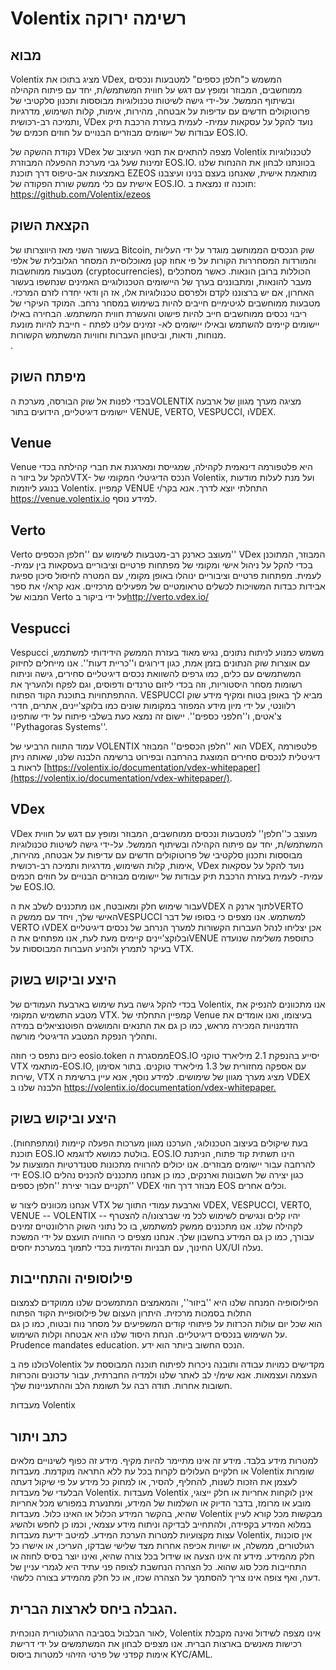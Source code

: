 # Volentix רשימה ירוקה

## מבוא

Volentix מציג בתוכו את VDex, המשמש כ"חלפן כספים" למטבעות ונכסים ממוחשבים, המבוזר ומופץ עם דגש על חווית המשתמש/ת, יחד עם פיתוח הקהילה ובשיתוף הממשל. על-ידי גישה לשיטות טכנולוגיות מבוססות ותכנון סלקטיבי של פרוטוקולים חדשים עם עדיפות על אבטחה, מהירות, אימות, קלות השימוש, מדרגיות ותמיכה רב-רכושית, VDex נועד להקל על עסקאות עמית- לעמית בעזרת הרכבת תיק עבודות של יישומים מבוזרים הבנויים על חוזים חכמים של EOS.IO.

נקודת ההשקה של VDex מצפה להתאים את תנאי העיצוב של Volentix לטכנולוגיות זמינות שעל גבי מערכת ההפעלה המבוזרת EOS.IO. בכוונתנו לבחון את ההנחות שלנו באמצעות אב-טיפוס דרך תוכנת EZEOS מותאמת אישית, שאנחנו בעצם בנינו ועיצבנו אישית עם כלי ממשק שורת הפקודה של EOS.IO. תוכנה זו נמצאת ב: https://github.com/Volentix/ezeos

## הקצאת השוק

בעשור השני מאז היווצרותו של Bitcoin, שוק הנכסים הממוחשב מוגדר על ידי העליות והמורדות המסחררות הקורות על פי אחוז קטן מאוכלוסיית המסחר הגלובלית של אלפי מטבעות ממוחשבות (cryptocurrencies), הכוללות ברובן הונאות. כאשר מסתכלים מעבר להונאות, ומתבוננים בערך של היישומים הטכנולוגיים האמינים שנחשפו בעשור האחרון, אם יש ברצוננו לקדם ולפרסם טכנולוגיות אלו, אז הן ודאי יחדרו לזרם המרכזי. מטבעות ממוחשבים לגיטימיים חייבים להיות בשימוש במסחר נרחב. המוקד העיקרי של ריבוי נכסים ממוחשבים חייב להיות פישוט והעשרת חווית המשתמש. הבחירה באילו יישומים קיימים להשתמש ובאילו יישומים לא- זמינים עלינו לפתח - חייבת להיות מונעת מנוחות, ודאות, וביטחון העברות וחוויות המשתמש הקשורות.  
.

## מיפתח השוק

בכדי לפנות אל שוק הבורסה, מערכת הVOLENTIX מציגה מערך מגוון של ארבעה יישומים דיגיטליים, הידועים בתור VENUE, VERTO, VESPUCCI, וVDEX.

## Venue

Venue היא פלטפורמה דינאמית לקהילה, שמגייסת ומארגנת את חברי קהילתה בכדי להקל על ביזור הVTX- הנכס הדיגיטלי המקומי של Volentix, ועל מנת לעלות מודעות בנוגע ליוזמות Volentix. קמפיין VENUE התחלתי יוצא לדרך. אנא בקר/י <https://venue.volentix.io> למידע נוסף.

## Verto

Verto מעוצב כארנק רב-מטבעות לשימוש עם ''חלפן הכספים'' VDex המבוזר, המתוכנן בכדי להקל על ניהול אישי ומקומי של מפתחות פרטיים וציבוריים בעסקאות בין עמית- לעמית. מפתחות פרטיים וציבוריים ינוהלו באופן מקומי, עם המטרה לחיסול סיכון ספיגת אבידות כבדות המשויכות לכשלים טראומטיים של מפעילים מרכזיים. אנא קרא/י את ספר המבוא של Verto על ידי ביקור ב<http://verto.vdex.io/>

## Vespucci

Vespucci משמש כמנוע לניתוח נתונים, נגיש מאוד בעזרת הממשק הידידותי למשתמש, עם אוצרות שוק הנתונים בזמן אמת, כגון דירוגים ו''כריית דעות''. אנו מייחלים לחיזוק המשתמשים עם כלים, כמו גרפים להשוואת נכסים דיגיטליים סחירים, גישה וניתוח רשומות מסחר היסטוריות, וזה בכדי ליזום טרנדים ודפוסים, וגם לפקח ולהעריך את ההתפתחויות בתוכנת הקוד הפתוח. VESPUCCI מביא לך באופן בטוח ומקיף מידע שוק רלוונטי, על ידי מיון מידע המפוזר במקומות שונים כמו בלוקצ'יינים, אתרים, חדרי צ'אטים, ו''חלפני כספים''. יישום זה נמצא כעת בשלבי פיתוח על ידי שותפינו ''Pythagoras Systems''.

עמוד התווח הרביעי של VOLENTIX הוא ''חלפן הכספים'' המבוזר VDEX, פלטפורמה דיגיטלית לנכסים סחירים המוצגת בהרחבה ובפירוט ברשימה הלבנה שלנו, שאותה ניתן לראות ב [https://volentix.io/documentation/vdex-whitepaper](https://volentix.io/documentation/vdex-whitepaper/).

## VDex

VDex מעוצב כ''חלפן'' למטבעות ונכסים ממוחשבים, המבוזר ומופץ עם דגש על חווית המשתמש/ת, יחד עם פיתוח הקהילה ובשיתוף הממשל. על-ידי גישה לשיטות טכנולוגיות מבוססות ותכנון סלקטיבי של פרוטוקולים חדשים עם עדיפות על אבטחה, מהירות, אימות, קלות השימוש, מדרגיות ותמיכה רב-רכושית, VDex נועד להקל על עסקאות עמית- לעמית בעזרת הרכבת תיק עבודות של יישומים מבוזרים הבנויים על חוזים חכמים של EOS.IO.

עבור שימוש חלק ומאובטח, אנו מתכננים לשלב את הVDEX לתוך ארנק הVERTO האישי שלך, ויחד עם ממשק הVESPUCCI למשתמש. אנו מצפים כי בסופו של דבר VERTO וVDEX אכן יצליחו לנהל העברות הקשורות למערך הנרחב של נכסים דיגיטליים ובלוקצ'יינים קיימים מעת לעת, אנו מפתחים את הVENUE כתוספת משלימה שנועדה בעיקר לתמרץ ולהניע העברות המבוססות על VTX.

## היצע וביקוש בשוק

בכדי להקל גישה בעת שימוש בארבעת העמודים של Volentix, אנו מתכוונים להנפיק את מטבע התשמיש המקומי VTX. קמפיין התחלתי של Venue בעיצומו, ואנו אומדים את הזדמנויות המכירה מראש, כמו כן גם את התנאים והמושגים הפוטנציאלים במידה ותהליך הנפקת המטבע הדיגיטלי מורשה.

כיום נתפס כי חוזה eosio.token ממסגרת הEOS.IO יסייע בהנפקת 2.1 מיליארד טוקני VTX מותאמי-EOS.IO, עם אספקה מחזורית של 1.3 מיליארד טוקנים. בתור אסימון שירות, VTX מציג מערך מגוון של שימושים. למידע נוסף, אנא עיין ברשימת ה VDEX הלבנה שלנו ב <https://volentix.io/documentation/vdex-whitepaper.>

## היצע וביקוש בשוק

בעת שיקולים בעיצוב הטכנולוגי, הערכנו מגוון מערכות הפעלה קיימות (ומתפתחות). תוכנת EOS.IO בולטת כמושא לדוגמא. EOS.IO הינו תשתית קוד פתוח, הניתנת להרחבה עבור יישומים מבוזרים. אנו יכולים להרוויח מתכונות סטנדרטיות המוצעות על ידי EOS.IO כגון יצירה של חשבונות וארנקים, כמו כן אנחנו מתכננים להכניס נהלים תקניים עבור יצירת ''חלפן כספים'' VDEX מבוזר דרך חוזי EOS וכלים אחרים.

אנחנו מכוונים ליצור ש VTX וארבעת עמודי התווך של VDEX, VESPUCCI, VERTO, VENUE -- VOLENTIX -- יהיו קלים ונגישים לשימוש לכל מי שברצונו/ה להצטרף לקהילה שלנו. אנו מתכננים ממשק למשתמש, בו כל נתוני השוק הרלוונטיים זמינים עבורך, כמו כן גם המידע בחשבון שלך. אנחנו מצפים כי החוויה תועצם על ידי המשכת החינוך, עם תבניות והדמיות בכדי לתמוך במערכת יחסים UX/UI נעלה.

## פילוסופיה והתחייבות

הפילוסופיה המנחה שלנו היא ''ביזור'', והמאמצים המתמשכים שלנו ממוקדים לצמצום התלות בסמכות מרכזית. היתרון העצום של פילוסופיית הקוד הפתוח   
הוא שכל יום עולות הכרזות על פיתוחי קודים המשפיעים על מסחר נוח ובטוח, כמו כן גם על השימוש בנכסים דיגיטליים. הנחת היסוד שלנו היא אבטחה וקלות השימוש. Prudence mandates education. הנכס החשוב ביותר הוא ידע.

כולנו פה בVolentix מקדישים כמויות עבודה ותובנה ניכרות לפיתוח תוכנה המבוססת על העצמה ועצמאות. אנא שימ/י לב לאתר שלנו ולמדיה החברתית, עבור עדכונים והכרזות חשובות אחרות. תודה רבה על תשומת הלב וההתעניינות שלך.

מעבדות Volentix

## כתב ויתור

למטרות מידע בלבד. מידע זה אינו מתיימר להיות מקיף. מידע זה כפוף לשינויים מלאים או חלקיים העלולים לקרות בכל עת ללא התראה מוקדמת. מעבדות Volentix שומרות לעצמן את הזכות לשנות, להחליף, להסיר, או למחוק כל מידע על פי שיקול דעתה הבלעדי של מעבדות Volentix. מעבדות Volentix אינן לוקחות אחריות או חלק ייצוגי, מובע או מרומז, בדבר הדיוק או השלמות של המידע, ומתנערת במפורש מכל אחריות שהיא, בהקשר המידע הכלול או האינו כלול. מעבדות Volentix מבקשות מכל קורא לעיין במלוא המידע בקפידה, ולהתחייב לבדיקה וניתוח מידע עצמאי, וכמו כן לחפש ולהשיג עצות מקצועיות למטרות הערכת המידע. למיטב ידיעת מעבדות Volentix, אין סוכנות רגולטורים, ממשלה, או ישויות אכיפה אחרות מצד שלישי שבדקו, העריכו, או אישרו כל חלק מהמידע. מידע זה אינו הצעה או שידול בכל צורה שהיא, ואינו יוצר בסיס לחוזה או התחייבות מכל סוג שהוא. כל הצהרה הנחשבת לצופה פני עתיד היא לגמרי עניין של דעה, ואף צופה אינו צריך להסתמך על הצהרה שכזו, או כל חלק מהמידע בצורה כלשהי.

## הגבלה ביחס לארצות הברית.

לאור הבלבול בסביבה הרגולטורית הנוכחית, Volentix אינו מצפה לשידול ואינה מקבלת רכישות מאנשים בארצות הברית. אנו מצפים לבחון את המשתמשים על ידי דרישת אימות קפדני של פרטי הזיהוי למטרות ביסוס KYC/AML.